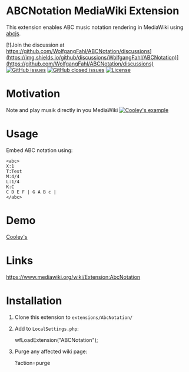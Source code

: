 # ABCNotation MediaWiki Extension

This extension enables ABC music notation rendering in MediaWiki using [abcjs](https://abcjs.net).

[![Join the discussion at https://github.com/WolfgangFahl/ABCNotation/discussions](https://img.shields.io/github/discussions/WolfgangFahl/ABCNotation)](https://github.com/WolfgangFahl/ABCNotation/discussions)
[![GitHub issues](https://img.shields.io/github/issues/WolfgangFahl/ABCNotation.svg)](https://github.com/WolfgangFahl/ABCNotation/issues)
[![GitHub closed issues](https://img.shields.io/github/issues-closed/WolfgangFahl/ABCNotation.svg)](https://github.com/WolfgangFahl/ABCNotation/issues/?q=is%3Aissue+is%3Aclosed)
[![License](https://img.shields.io/github/license/WolfgangFahl/ABCNotation.svg)](https://www.apache.org/licenses/LICENSE-2.0)

# Motivation
Note and play musik directly in you MediaWiki
[![Cooley's example](https://github.com/user-attachments/assets/5f76f27c-4fd7-4109-935d-aadcc2337a79)](https://wiki.bitplan.com/index.php/Cooley%27s)

# Usage

Embed ABC notation using:

    <abc>
    X:1
    T:Test
    M:4/4
    L:1/4
    K:C
    C D E F | G A B c |
    </abc>

# Demo
[Cooley's](https://wiki.bitplan.com/index.php/Cooley%27s)

# Links
https://www.mediawiki.org/wiki/Extension:AbcNotation

# Installation

1. Clone this extension to `extensions/AbcNotation/`

2. Add to `LocalSettings.php`:

    wfLoadExtension("ABCNotation");

3. Purge any affected wiki page:

    ?action=purge
